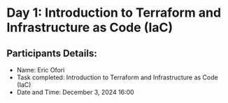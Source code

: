 # Day 1: Introduction to Terraform and Infrastructure as Code (IaC)

## Participants Details:

* Name: Eric Ofori
* Task completed: Introduction to Terraform and Infrastructure as Code (IaC)
* Date and Time: December 3, 2024 16:00


